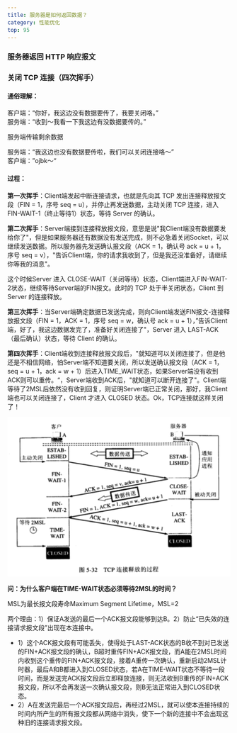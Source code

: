 ```yaml
---
title: 服务器是如何返回数据？
category: 性能优化
top: 95
---
```



### 服务器返回 HTTP 响应报文

### 关闭 TCP 连接（四次挥手）

#### 通俗理解：

客户端：“你好，我这边没有数据要传了，我要关闭咯。”  
服务端：“收到～我看一下我这边有没数据要传的。”

服务端传输剩余数据

服务端：“我这边也没有数据要传啦，我们可以关闭连接咯～”  
客户端：”ojbk～“

#### 过程：

**第一次挥手**：Client端发起中断连接请求，也就是先向其 TCP 发出连接释放报文段（FIN = 1，序号 seq = u），并停止再发送数据，主动关闭 TCP 连接，进入 FIN-WAIT-1（终止等待1）状态，等待 Server 的确认。

**第二次挥手**：Server端接到连接释放报文段，意思是说"我Client端没有数据要发给你了"，但是如果服务器还有数据没有发送完成，则不必急着关闭Socket，可以继续发送数据。所以服务器先发送确认报文段（ACK = 1，确认号 ack = u + 1，序号 seq = v），"告诉Client端，你的请求我收到了，但是我还没准备好，请继续你等我的消息"。

这个时候Server 进入 CLOSE-WAIT（关闭等待）状态，Client端进入FIN-WAIT-2状态，继续等待Server端的FIN报文。此时的 TCP 处于半关闭状态，Client 到 Server 的连接释放。

**第三次挥手**：当Server端确定数据已发送完成，则向Client端发送FIN报文-连接释放报文段（FIN = 1，ACK = 1，序号 seq = w，确认号 ack = u + 1），”告诉Client端，好了，我这边数据发完了，准备好关闭连接了"，Server 进入 LAST-ACK（最后确认）状态，等待 Client 的确认。

**第四次挥手**：Client端收到连接释放报文段后，"就知道可以关闭连接了，但是他还是不相信网络，怕Server端不知道要关闭，所以发送确认报文段（ACK = 1，seq = u + 1，ack = w + 1）后进入TIME\_WAIT状态，如果Server端没有收到ACK则可以重传。“，Server端收到ACK后，"就知道可以断开连接了"。Client端等待了2MSL后依然没有收到回复，则证明Server端已正常关闭，那好，我Client端也可以关闭连接了，Client 才进入 CLOSED 状态。Ok，TCP连接就这样关闭了！

![](../../assets/性能优化/tcp.png)



**问：为什么客户端在TIME-WAIT状态必须等待2MSL的时间？**

MSL为最长报文段寿命Maximum Segment Lifetime，MSL=2

两个理由：1）保证A发送的最后一个ACK报文段能够到达B。2）防止“已失效的连接请求报文段”出现在本连接中。

* 1）这个ACK报文段有可能丢失，使得处于LAST-ACK状态的B收不到对已发送的FIN+ACK报文段的确认，B超时重传FIN+ACK报文段，而A能在2MSL时间内收到这个重传的FIN+ACK报文段，接着A重传一次确认，重新启动2MSL计时器，最后A和B都进入到CLOSED状态，若A在TIME-WAIT状态不等待一段时间，而是发送完ACK报文段后立即释放连接，则无法收到B重传的FIN+ACK报文段，所以不会再发送一次确认报文段，则B无法正常进入到CLOSED状态。
* 2）A在发送完最后一个ACK报文段后，再经过2MSL，就可以使本连接持续的时间内所产生的所有报文段都从网络中消失，使下一个新的连接中不会出现这种旧的连接请求报文段。

